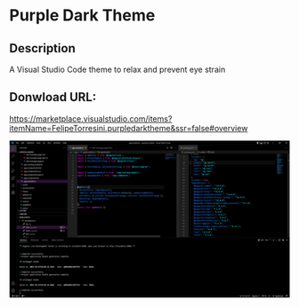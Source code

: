 # Purple Dark Theme

## Description 
A Visual Studio Code theme to relax and prevent eye strain

## Donwload URL:
https://marketplace.visualstudio.com/items?itemName=FelipeTorresini.purpledarktheme&ssr=false#overview

![Print Screen](https://github.com/felipetesc/PurpleDarkTheme/blob/main/imgs/print.png)
